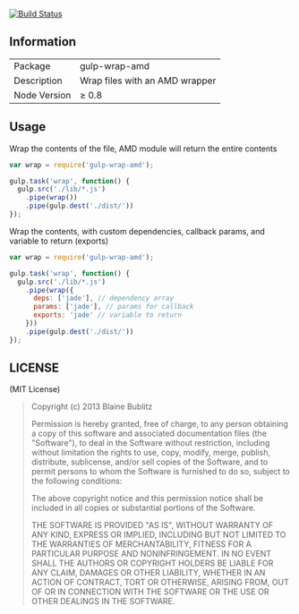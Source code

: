 [![Build Status](https://travis-ci.org/phated/gulp-wrap-amd.png?branch=master)](https://travis-ci.org/phated/gulp-wrap-amd)

## Information

<table>
<tr>
<td>Package</td><td>gulp-wrap-amd</td>
</tr>
<tr>
<td>Description</td>
<td>Wrap files with an AMD wrapper</td>
</tr>
<tr>
<td>Node Version</td>
<td>≥ 0.8</td>
</tr>
</table>

## Usage

Wrap the contents of the file, AMD module will return the entire contents

```javascript
var wrap = require('gulp-wrap-amd');

gulp.task('wrap', function() {
  gulp.src('./lib/*.js')
    .pipe(wrap())
    .pipe(gulp.dest('./dist/'))
});
```

Wrap the contents, with custom dependencies, callback params, and variable to return (exports)

```javascript
var wrap = require('gulp-wrap-amd');

gulp.task('wrap', function() {
  gulp.src('./lib/*.js')
    .pipe(wrap({
      deps: ['jade'], // dependency array
      params: ['jade'], // params for callback
      exports: 'jade' // variable to return
    }))
    .pipe(gulp.dest('./dist/'))
});
```

## LICENSE

(MIT License)

> Copyright (c) 2013 Blaine Bublitz
>
> Permission is hereby granted, free of charge, to any person obtaining
> a copy of this software and associated documentation files (the
> "Software"), to deal in the Software without restriction, including
> without limitation the rights to use, copy, modify, merge, publish,
> distribute, sublicense, and/or sell copies of the Software, and to
> permit persons to whom the Software is furnished to do so, subject to
> the following conditions:
>
> The above copyright notice and this permission notice shall be
> included in all copies or substantial portions of the Software.
>
> THE SOFTWARE IS PROVIDED "AS IS", WITHOUT WARRANTY OF ANY KIND,
> EXPRESS OR IMPLIED, INCLUDING BUT NOT LIMITED TO THE WARRANTIES OF
> MERCHANTABILITY, FITNESS FOR A PARTICULAR PURPOSE AND
> NONINFRINGEMENT. IN NO EVENT SHALL THE AUTHORS OR COPYRIGHT HOLDERS BE
> LIABLE FOR ANY CLAIM, DAMAGES OR OTHER LIABILITY, WHETHER IN AN ACTION
> OF CONTRACT, TORT OR OTHERWISE, ARISING FROM, OUT OF OR IN CONNECTION
> WITH THE SOFTWARE OR THE USE OR OTHER DEALINGS IN THE SOFTWARE.
